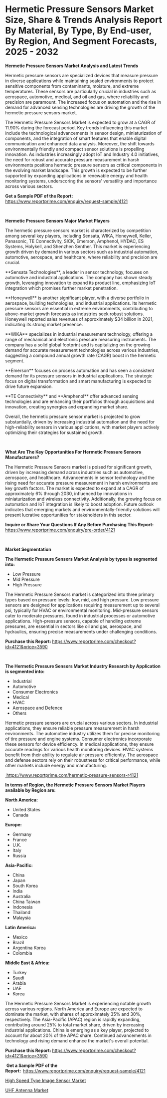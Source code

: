 <p><h1>Hermetic Pressure Sensors Market Size, Share & Trends Analysis Report By Material, By Type, By End-user, By Region, And Segment Forecasts, 2025 - 2032</h1></p><p><strong>Hermetic Pressure Sensors Market Analysis and Latest Trends</strong></p>
<p><p>Hermetic pressure sensors are specialized devices that measure pressure in diverse applications while maintaining sealed environments to protect sensitive components from contaminants, moisture, and extreme temperatures. These sensors are particularly crucial in industries such as aerospace, automotive, medical, and oil and gas, where reliability and precision are paramount. The increased focus on automation and the rise in demand for advanced sensing technologies are driving the growth of the hermetic pressure sensors market.</p><p>The Hermetic Pressure Sensors Market is expected to grow at a CAGR of 11.90% during the forecast period. Key trends influencing this market include the technological advancements in sensor design, miniaturization of components, and the integration of smart features that enable digital communication and enhanced data analysis. Moreover, the shift towards environmentally friendly and compact sensor solutions is propelling innovation. As industries increasingly adopt IoT and Industry 4.0 initiatives, the need for robust and accurate pressure measurement in harsh environments positions hermetic pressure sensors as critical components in the evolving market landscape. This growth is expected to be further supported by expanding applications in renewable energy and health monitoring systems, underscoring the sensors' versatility and importance across various sectors.</p></p>
<p><strong>Get a Sample PDF of the Report:&nbsp;</strong> <a href="https://www.reportprime.com/enquiry/request-sample/4121?utm_campaign=96&utm_medium=2&utm_source=Github&utm_content=ia&utm_term=18032025&utm_id=hermetic-pressure-sensors">https://www.reportprime.com/enquiry/request-sample/4121</a></p>
<p>&nbsp;</p>
<p><strong>Hermetic Pressure Sensors Major Market Players</strong></p>
<p><p>The hermetic pressure sensors market is characterized by competition among several key players, including Sensata, WIKA, Honeywell, Keller, Panasonic, TE Connectivity, SICK, Emerson, Amphenol, HYDAC, ES Systems, Holykell, and Shenzhen Senther. This market is experiencing growth driven by demand in various sectors such as industrial automation, automotive, aerospace, and healthcare, where reliability and precision are crucial.</p><p>**Sensata Technologies**, a leader in sensor technology, focuses on automotive and industrial applications. The company has shown steady growth, leveraging innovation to expand its product line, emphasizing IoT integration which promises further market penetration.</p><p>**Honeywell** is another significant player, with a diverse portfolio in aerospace, building technologies, and industrial applications. Its hermetic pressure sensors are essential in extreme environments, contributing to above-market growth forecasts as industries seek robust solutions. Honeywell reported sales revenues of approximately $34 billion in 2021, indicating its strong market presence.</p><p>**WIKA** specializes in industrial measurement technology, offering a range of mechanical and electronic pressure measuring instruments. The company has a solid global footprint and is capitalizing on the growing demand for accurate measurement technologies across various industries, suggesting a compound annual growth rate (CAGR) boost in the hermetic segment.</p><p>**Emerson** focuses on process automation and has seen a consistent demand for its pressure sensors in industrial applications. The strategic focus on digital transformation and smart manufacturing is expected to drive future expansion.</p><p>**TE Connectivity** and **Amphenol** offer advanced sensing technologies and are enhancing their portfolios through acquisitions and innovation, creating synergies and expanding market share.</p><p>Overall, the hermetic pressure sensor market is projected to grow substantially, driven by increasing industrial automation and the need for high-reliability sensors in various applications, with market players actively optimizing their strategies for sustained growth.</p></p>
<p>&nbsp;</p>
<p><strong>What Are The Key Opportunities For Hermetic Pressure Sensors Manufacturers?</strong></p>
<p><p>The Hermetic Pressure Sensors market is poised for significant growth, driven by increasing demand across industries such as automotive, aerospace, and healthcare. Advancements in sensor technology and the rising need for accurate pressure measurement in harsh environments are key growth factors. The market is expected to expand at a CAGR of approximately 6% through 2030, influenced by innovations in miniaturization and wireless connectivity. Additionally, the growing focus on automation and IoT integration is likely to boost adoption. Future outlook indicates that emerging markets and environmentally-friendly solutions will present lucrative opportunities for stakeholders in this sector.</p></p>
<p><strong>Inquire or Share Your Questions If Any Before Purchasing This Report:</strong> <a href="https://www.reportprime.com/enquiry/pre-order/4121?utm_campaign=96&utm_medium=2&utm_source=Github&utm_content=ia&utm_term=18032025&utm_id=hermetic-pressure-sensors">https://www.reportprime.com/enquiry/pre-order/4121</a></p>
<p>&nbsp;</p>
<p><strong>Market Segmentation</strong></p>
<p><strong>The Hermetic Pressure Sensors Market Analysis by types is segmented into:</strong></p>
<p><ul><li>Low Pressure</li><li>Mid Pressure</li><li>High Pressure</li></ul></p>
<p><p>The Hermetic Pressure Sensors market is categorized into three primary types based on pressure levels: low, mid, and high pressure. Low pressure sensors are designed for applications requiring measurement up to several psi, typically for HVAC or environmental monitoring. Mid-pressure sensors cater to moderate pressures, found in industrial processes or automotive applications. High-pressure sensors, capable of handling extreme pressures, are essential in sectors like oil and gas, aerospace, and hydraulics, ensuring precise measurements under challenging conditions.</p></p>
<p><strong>Purchase this Report:&nbsp;</strong><a href="https://www.reportprime.com/checkout?id=4121&price=3590&utm_campaign=96&utm_medium=2&utm_source=Github&utm_content=ia&utm_term=18032025&utm_id=hermetic-pressure-sensors">https://www.reportprime.com/checkout?id=4121&price=3590</a></p>
<p>&nbsp;</p>
<p><strong>The Hermetic Pressure Sensors Market Industry Research by Application is segmented into:</strong></p>
<p><ul><li>Industrial</li><li>Automotive</li><li>Consumer Electronics</li><li>Medical</li><li>HVAC</li><li>Aerospace and Defence</li><li>Others</li></ul></p>
<p><p>Hermetic pressure sensors are crucial across various sectors. In industrial applications, they ensure reliable pressure measurement in harsh environments. The automotive industry utilizes them for precise monitoring of tire pressure and engine systems. Consumer electronics incorporate these sensors for device efficiency. In medical applications, they ensure accurate readings for various health monitoring devices. HVAC systems benefit from their ability to regulate air pressure efficiently. The aerospace and defense sectors rely on their robustness for critical performance, while other markets include energy and manufacturing.</p></p>
<p><a href="https://www.reportprime.com/hermetic-pressure-sensors-r4121?utm_campaign=96&utm_medium=2&utm_source=Github&utm_content=ia&utm_term=18032025&utm_id=hermetic-pressure-sensors">&nbsp;https://www.reportprime.com/hermetic-pressure-sensors-r4121</a></p>
<p><strong>In terms of Region, the Hermetic Pressure Sensors Market Players available by Region are:</strong></p>
<p>
    <p> <strong> North America: </strong>
        <ul>
            <li>United States</li>
            <li>Canada</li>
        </ul>
        </p> 
    <p> <strong> Europe: </strong>
        <ul>
            <li>Germany</li>
            <li>France</li>
            <li>U.K.</li>
            <li>Italy</li>
            <li>Russia</li>
        </ul>
        </p> 
    <p> <strong> Asia-Pacific: </strong>
        <ul>
            <li>China</li>
            <li>Japan</li>
            <li>South Korea</li>
            <li>India</li>
            <li>Australia</li>
            <li>China Taiwan</li>
            <li>Indonesia</li>
            <li>Thailand</li>
            <li>Malaysia</li>
        </ul>
        </p> 
    <p> <strong> Latin America: </strong>
        <ul>
            <li>Mexico</li>
            <li>Brazil</li>
            <li>Argentina Korea</li>
            <li>Colombia</li>
        </ul>
        </p> 
    <p> <strong> Middle East & Africa: </strong>
        <ul>
            <li>Turkey</li>
            <li>Saudi</li>
            <li>Arabia</li>
            <li>UAE</li>
            <li>Korea</li>
        </ul>
    </p>
    </p>
<p><p>The Hermetic Pressure Sensors Market is experiencing notable growth across various regions. North America and Europe are expected to dominate the market, with shares of approximately 35% and 30%, respectively. The Asia-Pacific (APAC) region is rapidly expanding, contributing around 25% to total market share, driven by increasing industrial applications. China is emerging as a key player, projected to account for about 20% of the APAC share. Continued advancements in technology and rising demand enhance the market's overall potential.</p></p>
<p><strong>Purchase this Report: </strong><a href="https://www.reportprime.com/checkout?id=4121&price=3590&utm_campaign=96&utm_medium=2&utm_source=Github&utm_content=ia&utm_term=18032025&utm_id=hermetic-pressure-sensors">https://www.reportprime.com/checkout?id=4121&price=3590</a></p>
<p>&nbsp;<strong>Get a Sample PDF of the Report:&nbsp;&nbsp;</strong><a href="https://www.reportprime.com/enquiry/request-sample/4121?utm_campaign=96&utm_medium=2&utm_source=Github&utm_content=ia&utm_term=18032025&utm_id=hermetic-pressure-sensors">https://www.reportprime.com/enquiry/request-sample/4121</a></p>
<p><strong></strong></p>
<p><p><a href="https://github.com/vandelmanize/Market-Research-Report-List-1/blob/main/high-speed-type-image-sensor-market.md?utm_campaign=96&utm_medium=2&utm_source=Github&utm_content=ia&utm_term=18032025&utm_id=hermetic-pressure-sensors">High Speed Type Image Sensor Market</a></p><p><a href="https://github.com/saribuissawi/Market-Research-Report-List-1/blob/main/uhf-antenna-market.md?utm_campaign=96&utm_medium=2&utm_source=Github&utm_content=ia&utm_term=18032025&utm_id=hermetic-pressure-sensors">UHF Antenna Market</a></p></p>